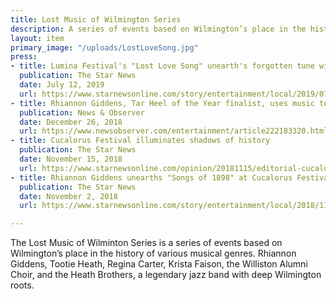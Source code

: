 ```yaml
---
title: Lost Music of Wilmington Series 
description: A series of events based on Wilmington’s place in the history of various musical genres.
layout: item
primary_image: "/uploads/LostLoveSong.jpg"
press:
- title: Lumina Festival's "Lost Love Song" unearth's forgotten tune with Wilmington ties
  publication: The Star News
  date: July 12, 2019
  url: https://www.starnewsonline.com/story/entertainment/local/2019/07/12/lumina-festivals-lost-love-song-unearths-forgotten-tune-with-wilmington-ties/4709363007/
- title: Rhiannon Giddens, Tar Heel of the Year finalist, uses music to enlighten and preserve past
  publication: News & Observer
  date: December 26, 2018
  url: https://www.newsobserver.com/entertainment/article222183320.html
- title: Cucalorus Festival illuminates shadows of history
  publication: The Star News
  date: November 15, 2018
  url: https://www.starnewsonline.com/opinion/20181115/editorial-cucalorus-festival-illuminates-shadows-of-history?rssfeed=true
- title: Rhiannon Giddens unearths "Songs of 1898" at Cucalorus Festival
  publication: The Star News
  date: November 2, 2018
  url: https://www.starnewsonline.com/story/entertainment/local/2018/11/02/rhiannon-giddens-unearths-songs-of-1898-at-cucalorus-festival/9215360007/

---
```


The Lost Music of Wilminton Series is a series of events based on Wilmington’s place in the history of various musical genres. Rhiannon Giddens, Tootie Heath, Regina Carter, Krista Faison, the Williston Alumni Choir, and the Heath Brothers, a legendary jazz band with deep Wilmington roots. 